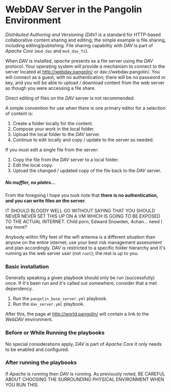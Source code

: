 # WebDAV Server in the Pangolin Environment

_Distributed Authoring and Versioning (DAV)_ is a standard for HTTP-based collaborative content sharing and editing;
the simple example is file sharing, including editing/publishing. File sharing capability with _DAV_ is
part of _Apache Core_ (`mod_dav` and `mod_dav_fs`).

When _DAV_ is installed, _apache_ presents as a file server using the _DAV_ protocol. Your operating system will
provide a mechanism to connect to the server located at http://webdav.pangolin/ or dav://webdav.pangolin/.
You will connect as a guest, with no authentication; there will be no password or key, and you will be able to
upload / download content from the web server as though you were accessing a file share.

Direct editing of files on the _DAV_ server is not recommended.

A simple convention for use when there is one primary editor for a selection of content is:

1. Create a folder locally for the content.
1. Compose your work in the local folder.
1. Upload the local folder to the _DAV_ server.
1. Continue to edit locally and copy / update to the server as needed.

If you must edit a single file from the server:

1. Copy the file from the _DAV_ server to a local folder.
1. Edit the local copy.
1. Upload the changed / updated copy of the file back to the _DAV_ server.

##### No muffler, no plates...

From the foregoing I hope you took note that __there is no authentication, and you can write files on the server__.

IT SHOULD BLOODY WELL GO WITHOUT SAYING THAT YOU SHOULD NEVER NEVER SET THIS UP ON A VM WHICH IS GOING TO BE
EXPOSED TO THE ACTUAL INTERNET. Child porn, Edward Snowden, 4chan... need I say more?

Anybody within fifty feet of the wifi antenna is a different situation than anyone on the entire internet; use
your best risk management assessment and plan accordingly. _DAV_ is restricted to a specific folder hierarchy and
it's running as the web server user (not `root`); the rest is up to you.

### Basic installation

Generally speaking a given playbook should only be run (successfully) once. If it's been run and it's called
out somewhere, consider that a met dependency.

1. Run the `pangolin_base_server.yml` playbook.
2. Run the `dav_server.yml` playbook.

After this, the page at http://world.pangolin/ will contain a link to the _WebDAV_ environment.

### Before or While Running the playbooks

No special considerations apply, _DAV_ is part of _Apache Core_ it only needs to be enabled and configured.

### After running the playbooks

If _Apache_ is running then _DAV_ is running. As previously noted, BE CAREFUL ABOUT CHOOSING THE SURROUNDING
PHYSICAL ENVIRONMENT WHEN YOU RUN THIS.
